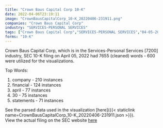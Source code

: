 ```yaml
---
title: "Crown Baus Capital Corp 10-K"
date: 2022-04-06T23:19:11
image: "CrownBausCapitalCorp_10-K_20220406-231911.png"
companies: "Crown Baus Capital Corp"
industry: "SERVICES-PERSONAL SERVICES"
tags: ["Crown Baus Capital Corp","SERVICES-PERSONAL SERVICES","04-05-2022","10-K"]
forms: "10-K"
---
```

Crown Baus Capital Corp, which is in the Services-Personal Services [7200] industry, SEC 10-K filing on April 05, 2022 had 7655 (cleaned) words - 600 were utilized for the visualizations.

Top Words:
1. company - 210 instances
2. financial - 124 instances
3. april - 77 instances
4. 30 - 75 instances
5. statements - 71 instances


See the parsed data used in the visualization [here]({{< staticlink name=CrownBausCapitalCorp_10-K_20220406-231911.json >}}).  
View the actual filing on the SEC website [here](https://www.sec.gov/Archives/edgar/data/1554906/0001663577-22-000215.txt)